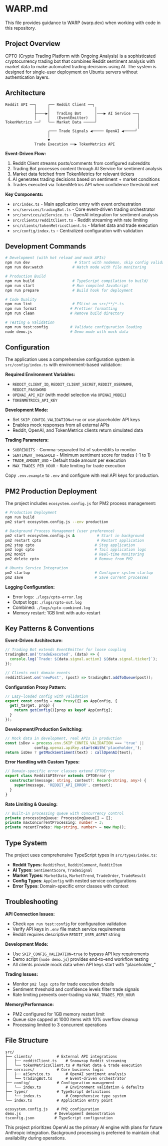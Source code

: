 # WARP.md

This file provides guidance to WARP (warp.dev) when working with code in this repository.

## Project Overview

CPTO (Crypto Trading Platform with Ongoing Analysis) is a sophisticated cryptocurrency trading bot that combines Reddit sentiment analysis with market data to make automated trading decisions using AI. The system is designed for single-user deployment on Ubuntu servers without authentication layers.

## Architecture

```
Reddit API ──┐     ┌── Reddit Client ──┐
             │     │                    │
             ├────▶│   Trading Bot      │───▶ AI Service ──┐
             │     │   (EventEmitter)   │                  │
TokenMetrics ──┘   └── Market Data ─────┘                  │
                                                           │
                   ┌─── Trade Signals ◀───── OpenAI ◀─────┘
                   │
                   ▼
             Trade Execution ──▶ TokenMetrics API
```

**Event-Driven Flow:**
1. Reddit Client streams posts/comments from configured subreddits
2. Trading Bot processes content through AI Service for sentiment analysis
3. Market data fetched from TokenMetrics for relevant tickers
4. AI generates trading decisions based on sentiment + market conditions
5. Trades executed via TokenMetrics API when confidence threshold met

**Key Components:**
- `src/index.ts` - Main application entry with event orchestration
- `src/services/tradingBot.ts` - Core event-driven trading orchestrator
- `src/services/aiService.ts` - OpenAI integration for sentiment analysis
- `src/clients/redditClient.ts` - Reddit streaming with rate limiting
- `src/clients/tokenMetricsClient.ts` - Market data and trade execution
- `src/config/index.ts` - Centralized configuration with validation

## Development Commands

```bash
# Development (with hot reload and mock APIs)
npm run dev                    # Start with nodemon, skip config validation
npm run dev:watch             # Watch mode with file monitoring

# Production Build
npm run build                 # TypeScript compilation to build/
npm run start                 # Run compiled JavaScript
npm run prepare               # Build hook for deployment

# Code Quality
npm run lint                  # ESLint on src/**/*.ts
npm run format               # Prettier formatting
npm run clean                # Remove build directory

# Testing & Validation
npm run test:config          # Validate configuration loading
node demo.js                 # Demo mode with mock data
```

## Configuration

The application uses a comprehensive configuration system in `src/config/index.ts` with environment-based validation:

**Required Environment Variables:**
- `REDDIT_CLIENT_ID`, `REDDIT_CLIENT_SECRET`, `REDDIT_USERNAME`, `REDDIT_PASSWORD`
- `OPENAI_API_KEY` (with model selection via `OPENAI_MODEL`)
- `TOKENMETRICS_API_KEY`

**Development Mode:**
- Set `SKIP_CONFIG_VALIDATION=true` or use placeholder API keys
- Enables mock responses from all external APIs
- Reddit, OpenAI, and TokenMetrics clients return simulated data

**Trading Parameters:**
- `SUBREDDITS` - Comma-separated list of subreddits to monitor
- `SENTIMENT_THRESHOLD` - Minimum sentiment score for trades (-1 to 1)
- `TRADE_AMOUNT_USD` - Default trade amount per execution
- `MAX_TRADES_PER_HOUR` - Rate limiting for trade execution

Copy `.env.example` to `.env` and configure with real API keys for production.

## PM2 Production Deployment

The project includes `ecosystem.config.js` for PM2 process management:

```bash
# Production Deployment
npm run build
pm2 start ecosystem.config.js --env production

# Background Process Management (user preference)
pm2 start ecosystem.config.js &          # Start in background
pm2 restart cpto                         # Restart application
pm2 stop cpto                           # Stop application
pm2 logs cpto                           # Tail application logs
pm2 monit                               # Real-time monitoring
pm2 delete cpto                         # Remove from PM2

# Ubuntu Service Integration
pm2 startup                             # Configure system startup
pm2 save                                # Save current processes
```

**Logging Configuration:**
- Error logs: `./logs/cpto-error.log`
- Output logs: `./logs/cpto-out.log` 
- Combined: `./logs/cpto-combined.log`
- Memory restart: 1GB limit with auto-restart

## Key Patterns & Conventions

**Event-Driven Architecture:**
```typescript
// Trading Bot extends EventEmitter for loose coupling
tradingBot.on('tradeExecuted', (data) => {
  console.log(`Trade: ${data.signal.action} ${data.signal.ticker}`);
});

// Clients emit domain events
redditClient.on('newPost', (post) => tradingBot.addToQueue(post));
```

**Configuration Proxy Pattern:**
```typescript
// Lazy-loaded config with validation
export const config = new Proxy({} as AppConfig, {
  get(_target, prop) {
    return getConfig()[prop as keyof AppConfig];
  }
});
```

**Development/Production Switching:**
```typescript
// Mock data in development, real APIs in production
const isDev = process.env.SKIP_CONFIG_VALIDATION === 'true' || 
             config.openai.apiKey.startsWith('placeholder_');
return isDev ? getMockSentiment(text) : callOpenAI(text);
```

**Error Handling with Custom Types:**
```typescript
// Domain-specific error classes extend CPTOError
export class RedditAPIError extends CPTOError {
  constructor(message: string, context?: Record<string, any>) {
    super(message, 'REDDIT_API_ERROR', context);
  }
}
```

**Rate Limiting & Queuing:**
```typescript
// Built-in processing queue with concurrency control
private processingQueue: ProcessingQueue[] = [];
private maxConcurrentProcessing: number = 3;
private recentTrades: Map<string, number> = new Map();
```

## Type System

The project uses comprehensive TypeScript types in `src/types/index.ts`:

- **Reddit Types**: `RedditPost`, `RedditComment`, `RedditItem`
- **AI Types**: `SentimentScore`, `TradeSignal` 
- **Market Types**: `MarketData`, `MarketTrend`, `TradeOrder`, `TradeResult`
- **Config Types**: `AppConfig` with nested service configurations
- **Error Types**: Domain-specific error classes with context

## Troubleshooting

**API Connection Issues:**
- Check `npm run test:config` for configuration validation
- Verify API keys in `.env` file match service requirements
- Reddit requires descriptive `REDDIT_USER_AGENT` string

**Development Mode:**
- Use `SKIP_CONFIG_VALIDATION=true` to bypass API key requirements
- Demo script (`node demo.js`) provides end-to-end workflow testing
- All clients provide mock data when API keys start with "placeholder_"

**Trading Issues:**
- Monitor `pm2 logs cpto` for trade execution details
- Sentiment threshold and confidence levels filter trade signals
- Rate limiting prevents over-trading via `MAX_TRADES_PER_HOUR`

**Memory/Performance:**
- PM2 configured for 1GB memory restart limit
- Queue size capped at 1000 items with 10% overflow cleanup
- Processing limited to 3 concurrent operations

## File Structure

```
src/
├── clients/           # External API integrations
│   ├── redditClient.ts    # Snoowrap Reddit streaming
│   └── tokenMetricsClient.ts # Market data & trade execution
├── services/          # Core business logic
│   ├── aiService.ts       # OpenAI sentiment analysis
│   └── tradingBot.ts      # Event-driven orchestrator
├── config/            # Configuration management
│   └── index.ts           # Environment validation & defaults
├── types/             # TypeScript definitions
│   └── index.ts           # Comprehensive type system
└── index.ts           # Application entry point

ecosystem.config.js    # PM2 configuration
demo.js               # Development demonstration
tsconfig.json         # TypeScript configuration
```

This project prioritizes OpenAI as the primary AI engine with plans for future Anthropic integration. Background processing is preferred to maintain chat availability during operations.